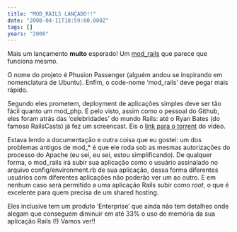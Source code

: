 ```yaml
---
title: "MOD_RAILS LANÇADO!!"
date: "2008-04-11T18:59:00.000Z"
tags: []
years: "2008"
---
```


<p></p>
<p></p>
<p>Mais um lançamento <strong>muito</strong> esperado! Um <a href="https://www.modrails.com/">mod_rails</a> que parece que funciona mesmo.</p>
<p>O nome do projeto é Phusion Passenger (alguém andou se inspirando em nomenclatura de Ubuntu). Enfim, o code-nome ‘mod_rails’ deve pegar mais rápido.</p>
<p>Segundo eles prometem, deployment de aplicações simples deve ser tão fácil quanto um mod_php. E pelo visto, assim como o pessoal do Github, eles foram atrás das ‘celebridades’ do mundo Rails: até o Ryan Bates (do famoso RailsCasts) já fez um screencast. Eis o <a href="https://www.modrails.com/videos/phusion_passenger_screencast.mov.torrent">link para o torrent</a> do vídeo.</p>
<p>Estava lendo a documentação e outra coisa que eu gostei: um dos problemas antigos de mod_* é que ele roda sob as mesmas autorizações do processo do Apache (eu sei, eu sei, estou simplificando). De qualquer forma, o mod_rails irá subir sua aplicação como o usuário assinalado no arquivo config/environment.rb de sua aplicação, dessa forma diferentes usuários com diferentes aplicações não poderão ver um ao outro. E em nenhum caso será permitido a uma aplicação Rails subir como <em>root</em>, o que é excelente para quem precisa de um shared hosting.</p>
<p>Eles inclusive tem um produto ‘Enterprise’ que ainda não tem detalhes onde alegam que conseguem diminuir em até 33% o uso de memória da sua aplicação Rails (!) Vamos ver!!</p>
<p></p>